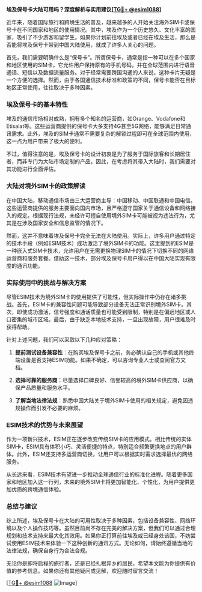 **埃及保号卡大陆可用吗？深度解析与实用建议[[TG💪+ @esim1088](https://t.me/s/esim1088)]**

近年来，随着国际旅行和跨境生活的普及，越来越多的人开始关注海外SIM卡或保号卡在不同国家和地区的使用情况。其中，埃及作为一个历史悠久、文化丰富的国家，吸引了不少游客和留学生。如果你计划前往埃及或者已经在埃及生活，那么是否能将埃及保号卡带到中国大陆使用，就成了许多人关心的问题。

首先，我们需要明确什么是“保号卡”。所谓保号卡，通常是指一种可以在多个国家和地区使用的SIM卡，它允许用户保持原有的手机号码，并在全球范围内进行语音通话、短信以及数据流量服务。对于经常需要跨国沟通的人来说，这种卡片无疑是一个方便的选择。然而，由于各国通信技术标准和政策的不同，保号卡能否在目标地区正常使用，往往取决于多种因素。

### 埃及保号卡的基本特性

埃及的通信市场相对成熟，拥有多个知名的运营商，如Orange、Vodafone和Etisalat等。这些运营商提供的保号卡大多支持4G甚至5G网络，能够满足日常通讯需求。此外，埃及的SIM卡通常不需要复杂的解锁过程即可在全球范围内使用，这一点为用户带来了极大的便利。

不过，值得注意的是，埃及保号卡的设计初衷是为了服务于国际旅客和长期居住者，而非专门为大陆市场定制的产品。因此，在考虑将其带入大陆时，我们需要对其功能进行全面评估。

### 大陆对境外SIM卡的政策解读

在中国大陆，移动通信市场由三大运营商主导：中国移动、中国联通和中国电信。这些运营商提供的服务主要面向国内市场，且严格遵守国家关于通信设备和网络接入的规定。根据现行法规，未经许可擅自使用境外SIM卡可能被视为违法行为，尤其是在涉及国家安全和信息监管的情况下。

然而，这并不意味着埃及保号卡完全无法在大陆使用。实际上，许多用户通过特定的技术手段（例如ESIM技术）成功激活了境外SIM卡的功能。这里提到的ESIM是一种嵌入式SIM卡技术，允许用户在无需更换物理SIM卡的情况下切换不同的网络运营商和服务套餐。借助这一技术，部分埃及保号卡用户得以在中国大陆实现有限度的通讯功能。

### 实际使用中的挑战与解决方案

尽管ESIM技术为境外SIM卡的使用提供了可能性，但实际操作中仍存在诸多挑战。首先，ESIM卡的兼容性问题可能导致部分设备无法正常识别境外SIM卡。其次，即使成功激活，信号强度和通话质量也可能受到限制，特别是在偏远地区或人口密集的城市区域。最后，由于缺乏本地技术支持，一旦出现故障，用户很难及时获得帮助。

针对上述问题，我们可以采取以下几种应对策略：

1. **提前测试设备兼容性**：在购买埃及保号卡之前，务必确认自己的手机或其他终端设备是否支持ESIM功能。如果不确定，可以咨询专业人士或查阅官方文档。
   
2. **选择可靠的服务商**：尽量选择口碑良好、信誉较高的境外SIM卡供应商，以确保产品质量和服务水平。

3. **了解当地法律法规**：熟悉中国大陆关于境外SIM卡使用的相关规定，避免因违规操作而引发不必要的麻烦。

### ESIM技术的优势与未来展望

作为一项新兴技术，ESIM正在逐步改变传统SIM卡的应用模式。相比传统的实体SIM卡，ESIM具有体积小巧、灵活便捷的特点，特别适合频繁更换地点的用户群体。此外，ESIM还支持多运营商切换，让用户可以根据实时需求选择最优的网络服务。

从长远来看，ESIM技术有望进一步推动全球通信行业的标准化进程。随着更多国家和地区加入这一行列，未来的境外SIM卡将更加智能化、个性化，为用户提供更加优质的跨境通信体验。

### 总结与建议

综上所述，埃及保号卡在大陆的可用性取决于多种因素，包括设备兼容性、网络环境以及个人操作技巧等。虽然目前尚不存在完美的解决方案，但我们可以通过合理规划和技术支持来最大化其效用。如果你正打算前往埃及或已经身处该国，不妨尝试使用ESIM技术来体验一下这种创新的通讯方式。无论如何，请始终遵循当地的法律法规，确保自身行为合法合规。

无论你是即将启程的旅行者，还是已经扎根异乡的居民，希望本文能为你提供有价值的参考信息。如果你还有其他疑问或见解，欢迎随时留言交流！

[[TG💪+ @esim1088](https://t.me/s/esim1088) ![Image](https://i.postimg.cc/4NQfJmqS/Snipaste-2025-05-13-00-14-12.png)]